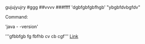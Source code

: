 gujujyujry
#ggg
##vvvv
###ffff
'dgbfgbfgbfhgb'
"ybgbfdvbgfdv"

Command:

'java - -version'

'''gfbbfgb
fg fbfhb
cv cb cgf'''
[Link](https://google.com)
